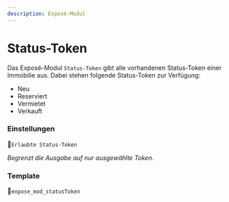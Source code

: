 ```yaml
---
description: Exposé-Modul
---
```


# Status-Token

Das Exposé-Modul `Status-Token` gibt alle vorhandenen Status-Token einer Immobilie aus. Dabei stehen folgende Status-Token zur Verfügung:

* Neu
* Reserviert
* Vermietet
* Verkauft

### Einstellungen

🔹`Erlaubte Status-Token`

_Begrenzt die Ausgabe auf nur ausgewählte Token._

### Template

🔸`expose_mod_statusToken`

